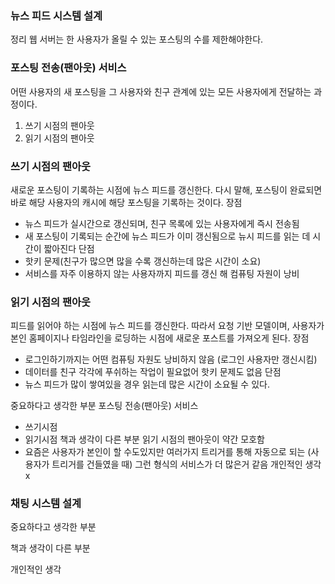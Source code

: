 ### 뉴스 피드 시스템 설계

정리
웹 서버는 한 사용자가 올릴 수 있는 포스팅의 수를 제한해야한다.

### 포스팅 전송(팬아웃) 서비스
어떤 사용자의 새 포스팅을 그 사용자와 친구 관계에 있는 모든 사용자에게 전달하는 과정이다.
1. 쓰기 시점의 팬아웃
2. 읽기 시점의 팬아웃

### 쓰기 시점의 팬아웃
새로운 포스팅이 기록하는 시점에 뉴스 피드를 갱신한다. 다시 말해, 포스팅이 완료되면 바로 해당 사용자의 캐시에 해당 포스팅을 기록하는 것이다.
장점
 - 뉴스 피드가 실시간으로 갱신되며, 친구 목록에 있는 사용자에게 즉시 전송됨
 - 새 포스팅이 기록되는 순간에 뉴스 피드가 이미 갱신됨으로 뉴시 피드를 읽는 데 시간이 짧아진다
단점
 - 핫키 문제(친구가 많으면 많을 수록 갱신하는데 많은 시간이 소요)
 - 서비스를 자주 이용하지 않는 사용자까지 피드를 갱신 해 컴퓨팅 자원이 낭비

### 읽기 시점의 팬아웃
피드를 읽어야 하는 시점에 뉴스 피드를 갱신한다. 따라서 요청 기반 모델이며, 사용자가 본인 홈페이지나 타임라인을 로딩하는 시점에 새로운 포스트를 가져오게 된다.
장점
 - 로그인하기까지는 어떤 컴퓨팅 자원도 낭비하지 않음 (로그인 사용자만 갱신시킴)
 - 데이터를 친구 각각에 푸쉬하는 작업이 필요없어 핫키 문제도 없음
단점
 - 뉴스 피드가 많이 쌓여있을 경우 읽는데 많은 시간이 소요될 수 있다.

중요하다고 생각한 부분
포스팅 전송(팬아웃) 서비스
 - 쓰기시점
 - 읽기시점
책과 생각이 다른 부분
읽기 시점의 팬아웃이 약간 모호함
 - 요즘은 사용자가 본인이 할 수도있지만 여러가지 트리거를 통해 자동으로 되는 (사용자가 트리거를 건들였을 때) 그런 형식의 서비스가 더 많은거 같음
개인적인 생각
x
### 채팅 시스템 설계

중요하다고 생각한 부분

책과 생각이 다른 부분

개인적인 생각